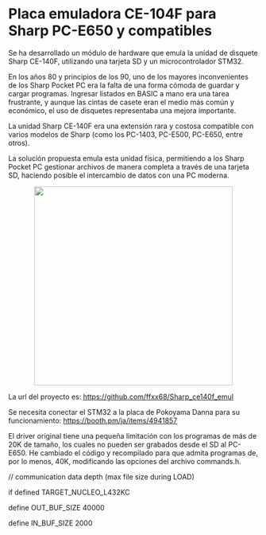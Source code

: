 # Placa emuladora CE-104F para Sharp PC-E650 y compatibles


Se ha desarrollado un módulo de hardware que emula la unidad de disquete Sharp CE-140F, utilizando una tarjeta SD y un microcontrolador STM32.

En los años 80 y principios de los 90, uno de los mayores inconvenientes de los Sharp Pocket PC era la falta de una forma cómoda de guardar y cargar programas. Ingresar listados en BASIC a mano era una tarea frustrante, y aunque las cintas de casete eran el medio más común y económico, el uso de disquetes representaba una mejora importante.

La unidad Sharp CE-140F era una extensión rara y costosa compatible con varios modelos de Sharp (como los PC-1403, PC-E500, PC-E650, entre otros).

La solución propuesta emula esta unidad física, permitiendo a los Sharp Pocket PC gestionar archivos de manera completa a través de una tarjeta SD, haciendo posible el intercambio de datos con una PC moderna.

<p align="center">
<img src="https://github.com/user-attachments/assets/f8fdfb40-48c0-4324-acc9-169b6ee33f65" width="400">
</p>
<p align="center">


La url del proyecto es:
https://github.com/ffxx68/Sharp_ce140f_emul

Se necesita conectar el STM32 a la placa de Pokoyama Danna para su funcionamiento:
https://booth.pm/ja/items/4941857

El driver original tiene una pequeña limitación con los programas de más de 20K de tamaño, los cuales no pueden ser grabados desde el SD al PC-E650. He cambiado el código y recompilado para que admita programas de, por lo menos, 40K, modificando las opciones del archivo commands.h.

// communication data depth (max file size during LOAD)

if defined TARGET_NUCLEO_L432KC

define OUT_BUF_SIZE 40000

define IN_BUF_SIZE 2000

